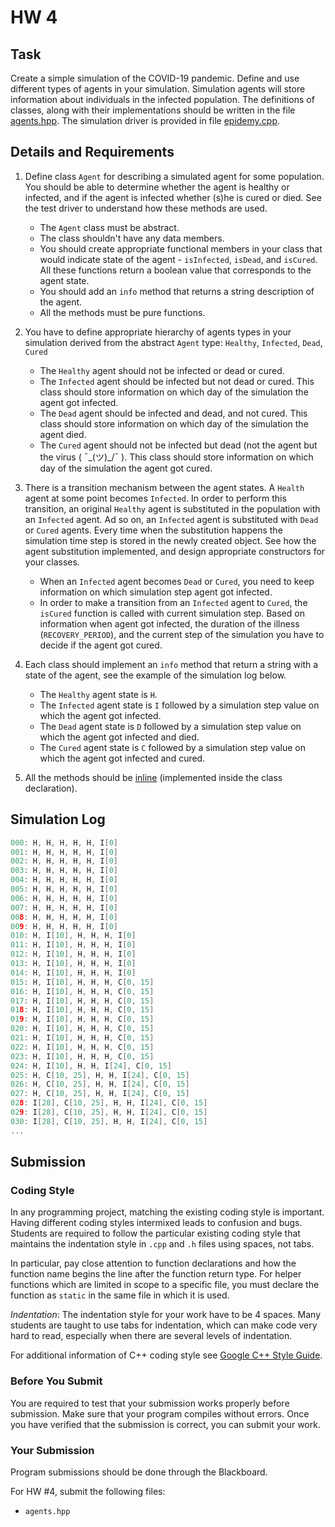# HW 4

## Task

Create a simple simulation of the COVID-19 pandemic. Define and use different types of agents in your simulation. Simulation agents will store information about individuals in the infected population. The definitions of classes, along with their implementations should be written in the file [agents.hpp](agents.hpp). The simulation driver is provided in file [epidemy.cpp](epidemy.cpp).

## Details and Requirements

1. Define class `Agent` for describing a simulated agent for some population. You should be able to determine whether the agent is healthy or infected, and if the agent is infected whether (s)he is cured or died. See the test driver to understand how these methods are used.
   - The `Agent` class must be abstract.
   - The class shouldn't have any data members.
   - You should create appropriate functional members in your class that would indicate state of the agent - `isInfected`, `isDead`, and `isCured`. All these functions return a boolean value that corresponds to the agent state.
   - You should add an `info` method that returns a string description of the agent.
   - All the methods must be pure functions.

2. You have to define appropriate hierarchy of agents types in your simulation derived from the abstract `Agent` type: `Healthy`, `Infected`, `Dead`, `Cured`
    - The `Healthy` agent should not be infected or dead or cured.
    - The `Infected` agent should be infected but not dead or cured. This class should store information on which day of the simulation the agent got infected.
    - The `Dead` agent should be infected and dead, and not cured. This class should store information on which day of the simulation the agent died.
    - The `Cured` agent should not be infected but dead (not the agent but the virus ( ¯\_(ツ)_/¯ ).  This class should store information on which day of the simulation the agent got cured.

3. There is a transition mechanism between the agent states. A `Health` agent at some point becomes `Infected`. In order to perform this transition, an original `Healthy` agent is substituted in the population with an `Infected` agent. Ad so on, an `Infected` agent is substituted with `Dead` or `Cured` agents. Every time when the substitution happens the simulation time step is stored in the newly created object. See how the agent substitution implemented, and design appropriate constructors for your classes.
    - When an `Infected` agent becomes `Dead` or `Cured`, you need to keep information on which simulation step agent got infected.
    - In order to make a transition from an `Infected` agent to `Cured`, the `isCured` function is called with current simulation step. Based on information when agent got infected, the duration of the illness (`RECOVERY_PERIOD`), and  the current step of the simulation you have to decide if the agent got cured.

4. Each class should implement an `info` method that return a string with a state of the agent, see the example of the simulation log below.
    - The `Healthy` agent state is `H`.
    - The `Infected` agent state is `I` followed by a simulation step value on which the agent got infected.
    - The `Dead` agent state is `D` followed by a simulation step value on which the agent got infected and died.
    - The `Cured` agent state is `C` followed by a simulation step value on which the agent got infected and cured.

5. All the methods should be [inline](https://northstar-www.dartmouth.edu/doc/ibmcxx/en_US/doc/language/ref/rnimfunc.htm) (implemented inside the class declaration).

## Simulation Log

```c++
000: H, H, H, H, H, I[0]
001: H, H, H, H, H, I[0]
002: H, H, H, H, H, I[0]
003: H, H, H, H, H, I[0]
004: H, H, H, H, H, I[0]
005: H, H, H, H, H, I[0]
006: H, H, H, H, H, I[0]
007: H, H, H, H, H, I[0]
008: H, H, H, H, H, I[0]
009: H, H, H, H, H, I[0]
010: H, I[10], H, H, H, I[0]
011: H, I[10], H, H, H, I[0]
012: H, I[10], H, H, H, I[0]
013: H, I[10], H, H, H, I[0]
014: H, I[10], H, H, H, I[0]
015: H, I[10], H, H, H, C[0, 15]
016: H, I[10], H, H, H, C[0, 15]
017: H, I[10], H, H, H, C[0, 15]
018: H, I[10], H, H, H, C[0, 15]
019: H, I[10], H, H, H, C[0, 15]
020: H, I[10], H, H, H, C[0, 15]
021: H, I[10], H, H, H, C[0, 15]
022: H, I[10], H, H, H, C[0, 15]
023: H, I[10], H, H, H, C[0, 15]
024: H, I[10], H, H, I[24], C[0, 15]
025: H, C[10, 25], H, H, I[24], C[0, 15]
026: H, C[10, 25], H, H, I[24], C[0, 15]
027: H, C[10, 25], H, H, I[24], C[0, 15]
028: I[28], C[10, 25], H, H, I[24], C[0, 15]
029: I[28], C[10, 25], H, H, I[24], C[0, 15]
030: I[28], C[10, 25], H, H, I[24], C[0, 15]
...
```


## Submission

### Coding Style

In any programming project, matching the existing coding style is important. Having different coding styles intermixed leads to confusion and bugs. Students are required to follow the particular existing coding style that maintains the indentation style in `.cpp` and `.h` files using spaces, not tabs.

In particular, pay close attention to function declarations and how the function name begins the line after the function return type. For helper functions which are limited in scope to a specific file, you must declare the function as `static` in the same file in which it is used.

*Indentation*: The indentation style for your work have to be 4 spaces. Many students are taught to use tabs for indentation, which can make code very hard to read, especially when there are several levels of indentation.

For additional information of C++ coding style see [Google C++ Style Guide](https://google.github.io/styleguide/cppguide.html).

### Before You Submit

You are required to test that your submission works properly before submission. Make sure that your program compiles without errors. Once you have verified that the submission is correct, you can submit your work.


### Your Submission

Program submissions should be done through the Blackboard.

For HW #4, submit the following files:

- `agents.hpp`
